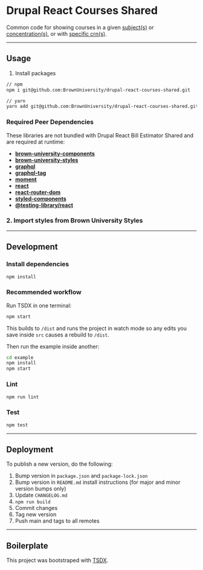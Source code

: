 # Drupal React Courses Shared

Common code for showing courses in a given [subject(s)](https://bitbucket.brown.edu/projects/DREACT/repos/drupal-react-courses/browse) or [concentration(s)](https://bitbucket.brown.edu/projects/DREACT/repos/drupal-react-concentration-courses/browse), or with [specific crn(s)](https://bitbucket.brown.edu/projects/DREACT/repos/drupal-react-specific-courses/browse).

---

## Usage

1. Install packages

```sh
// npm
npm i git@github.com:BrownUniversity/drupal-react-courses-shared.git

// yarn
yarn add git@github.com:BrownUniversity/drupal-react-courses-shared.git
```

### Required Peer Dependencies

These libraries are not bundled with Drupal React Bill Estimator Shared and are required at runtime:

- [**brown-university-components**](https://github.com/BrownUniversity/brown-university-components/)
- [**brown-university-styles**](https://github.com/BrownUniversity/brown-university-styles/)
- [**graphql**](https://www.npmjs.com/package/graphql)
- [**graphql-tag**](https://www.npmjs.com/package/graphql-tag)
- [**moment**](https://www.npmjs.com/package/moment)
- [**react**](https://www.npmjs.com/package/react)
- [**react-router-dom**](https://www.npmjs.com/package/react-router-dom)
- [**styled-components**](https://www.npmjs.com/package/styled-components)
- [**@testing-library/react**](https://www.npmjs.com/package/@testing-library/react)

### 2. Import styles from Brown University Styles

---

## Development

### Install dependencies

```sh
npm install
```

### Recommended workflow

Run TSDX in one terminal:

```sh
npm start
```

This builds to `/dist` and runs the project in watch mode so any edits you save inside `src` causes a rebuild to `/dist`.

Then run the example inside another:

```sh
cd example
npm install
npm start
```

### Lint

```sh
npm run lint
```

### Test

```sh
npm test
```

---

## Deployment

To publish a new version, do the following:

1. Bump version in `package.json` and `package-lock.json`
2. Bump version in `README.md` install instructions (for major and minor version bumps only)
3. Update `CHANGELOG.md`
4. `npm run build`
5. Commit changes
6. Tag new version
7. Push main and tags to all remotes

---

## Boilerplate

This project was bootstraped with [TSDX](https://github.com/jaredpalmer/tsdx).
